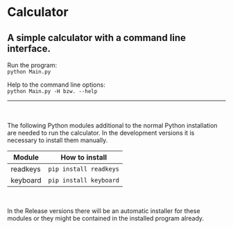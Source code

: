 # Calculator
A simple calculator with a command line interface.
---

Run the program:<br>
`python Main.py`

Help to the command line options:<br>
`python Main.py -H bzw. --help`

---
<br><br>
The following Python modules additional to the normal Python installation are needed to run the calculator. In the development versions it is necessary to install them manually. 

| Module | How to install |
| - | - |
| readkeys | `pip install readkeys` |
| keyboard | `pip install keyboard` |

<br>

In the Release versions there will be an automatic installer for these modules or they might be contained in the installed program already.
